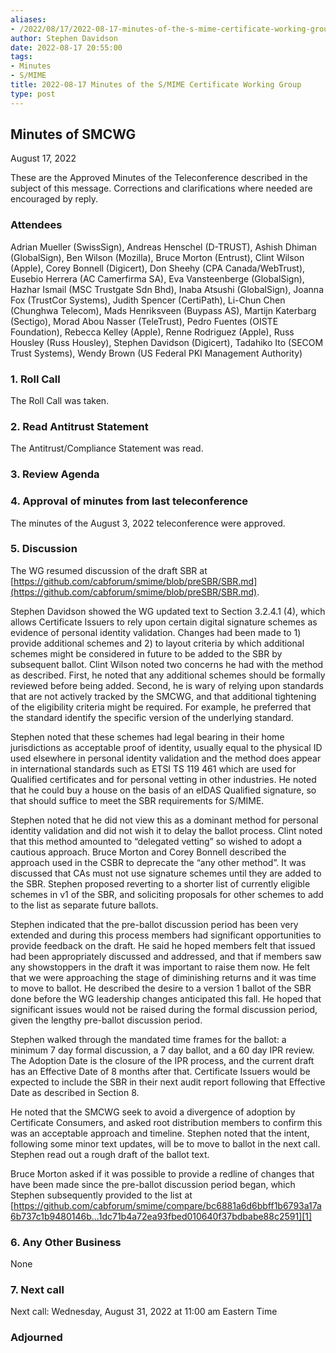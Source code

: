 ```yaml
---
aliases:
- /2022/08/17/2022-08-17-minutes-of-the-s-mime-certificate-working-group/
author: Stephen Davidson
date: 2022-08-17 20:55:00
tags:
- Minutes
- S/MIME
title: 2022-08-17 Minutes of the S/MIME Certificate Working Group
type: post
---
```


## Minutes of SMCWG

August 17, 2022

These are the Approved Minutes of the Teleconference described in the subject of this message. Corrections and clarifications where needed are encouraged by reply.

### Attendees

Adrian Mueller (SwissSign), Andreas Henschel (D-TRUST), Ashish Dhiman (GlobalSign), Ben Wilson (Mozilla), Bruce Morton (Entrust), Clint Wilson (Apple), Corey Bonnell (Digicert), Don Sheehy (CPA Canada/WebTrust), Eusebio Herrera (AC Camerfirma SA), Eva Vansteenberge (GlobalSign), Hazhar Ismail (MSC Trustgate Sdn Bhd), Inaba Atsushi (GlobalSign), Joanna Fox (TrustCor Systems), Judith Spencer (CertiPath), Li-Chun Chen (Chunghwa Telecom), Mads Henriksveen (Buypass AS), Martijn Katerbarg (Sectigo), Morad Abou Nasser (TeleTrust), Pedro Fuentes (OISTE Foundation), Rebecca Kelley (Apple), Renne Rodriguez (Apple), Russ Housley (Russ Housley), Stephen Davidson (Digicert), Tadahiko Ito (SECOM Trust Systems), Wendy Brown (US Federal PKI Management Authority)

### 1. Roll Call

The Roll Call was taken.

### 2. Read Antitrust Statement

The Antitrust/Compliance Statement was read.

### 3. Review Agenda

### 4. Approval of minutes from last teleconference

The minutes of the August 3, 2022 teleconference were approved.

### 5. Discussion

The WG resumed discussion of the draft SBR at [https://github.com/cabforum/smime/blob/preSBR/SBR.md](https://github.com/cabforum/smime/blob/preSBR/SBR.md).

Stephen Davidson showed the WG updated text to Section 3.2.4.1 (4), which allows Certificate Issuers to rely upon certain digital signature schemes as evidence of personal identity validation. Changes had been made to 1) provide additional schemes and 2) to layout criteria by which additional schemes might be considered in future to be added to the SBR by subsequent ballot. Clint Wilson noted two concerns he had with the method as described. First, he noted that any additional schemes should be formally reviewed before being added. Second, he is wary of relying upon standards that are not actively tracked by the SMCWG, and that additional tightening of the eligibility criteria might be required. For example, he preferred that the standard identify the specific version of the underlying standard.

Stephen noted that these schemes had legal bearing in their home jurisdictions as acceptable proof of identity, usually equal to the physical ID used elsewhere in personal identity validation and the method does appear in international standards such as ETSI TS 119 461 which are used for Qualified certificates and for personal vetting in other industries. He noted that he could buy a house on the basis of an eIDAS Qualified signature, so that should suffice to meet the SBR requirements for S/MIME.

Stephen noted that he did not view this as a dominant method for personal identity validation and did not wish it to delay the ballot process. Clint noted that this method amounted to “delegated vetting” so wished to adopt a cautious approach. Bruce Morton and Corey Bonnell described the approach used in the CSBR to deprecate the “any other method”. It was discussed that CAs must not use signature schemes until they are added to the SBR. Stephen proposed reverting to a shorter list of currently eligible schemes in v1 of the SBR, and soliciting proposals for other schemes to add to the list as separate future ballots.

Stephen indicated that the pre-ballot discussion period has been very extended and during this process members had significant opportunities to provide feedback on the draft. He said he hoped members felt that issued had been appropriately discussed and addressed, and that if members saw any showstoppers in the draft it was important to raise them now. He felt that we were approaching the stage of diminishing returns and it was time to move to ballot. He described the desire to a version 1 ballot of the SBR done before the WG leadership changes anticipated this fall. He hoped that significant issues would not be raised during the formal discussion period, given the lengthy pre-ballot discussion period.

Stephen walked through the mandated time frames for the ballot: a minimum 7 day formal discussion, a 7 day ballot, and a 60 day IPR review. The Adoption Date is the closure of the IPR process, and the current draft has an Effective Date of 8 months after that. Certificate Issuers would be expected to include the SBR in their next audit report following that Effective Date as described in Section 8.

He noted that the SMCWG seek to avoid a divergence of adoption by Certificate Consumers, and asked root distribution members to confirm this was an acceptable approach and timeline. Stephen noted that the intent, following some minor text updates, will be to move to ballot in the next call. Stephen read out a rough draft of the ballot text.

Bruce Morton asked if it was possible to provide a redline of changes that have been made since the pre-ballot discussion period began, which Stephen subsequently provided to the list at [https://github.com/cabforum/smime/compare/bc6881a6d6bbff1b6793a17a6b737c1b9480146b...1dc71b4a72ea93fbed010640f37bdbabe88c2591][1]

### 6. Any Other Business

None

### 7. Next call

Next call: Wednesday, August 31, 2022 at 11:00 am Eastern Time

### Adjourned

[1]: https://github.com/cabforum/smime/compare/bc6881a6d6bbff1b6793a17a6b737c1b9480146b...1dc71b4a72ea93fbed010640f37bdbabe88c2591